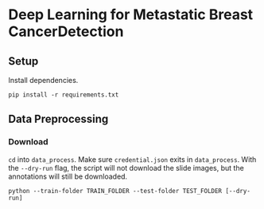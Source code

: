 # Deep Learning for Metastatic Breast CancerDetection

## Setup
Install dependencies.
```
pip install -r requirements.txt
```

## Data Preprocessing

### Download
`cd` into `data_process`. Make sure `credential.json` exits in `data_process`. With the `--dry-run` flag,
the script will not download the slide images, but the annotations will still be downloaded.
```
python --train-folder TRAIN_FOLDER --test-folder TEST_FOLDER [--dry-run]
```
